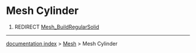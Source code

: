 # Mesh Cylinder
1.  REDIRECT [Mesh\_BuildRegularSolid](Mesh_BuildRegularSolid.md)

---
[documentation index](../README.md) > [Mesh](Mesh_Workbench.md) > Mesh Cylinder
